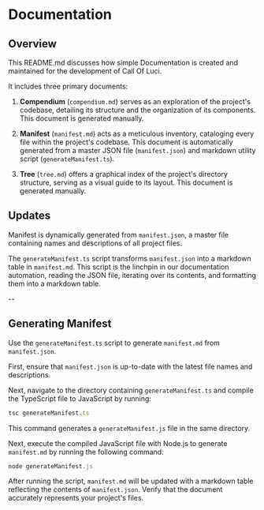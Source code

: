 # Documentation

## Overview

This README.md discusses how simple Documentation is created and maintained for the development of
Call Of Luci. 

It includes three primary documents:

1. **Compendium** (`compendium.md`) serves as an exploration of the project's codebase,
   detailing its structure and the organization of its components. This document is generated manually.

2. **Manifest** (`manifest.md`) acts as a meticulous inventory, cataloging every file within the
   project's codebase. This document is automatically generated from a master JSON file
(`manifest.json`) and markdown utility script (`generateManifest.ts`).

3. **Tree** (`tree.md`) offers a graphical index of the project's directory structure, serving as a
   visual guide to its layout. This document is generated manually.

## Updates

Manifest is dynamically generated from `manifest.json`, a master file containing names and descriptions of all project files. 

The `generateManifest.ts` script transforms `manifest.json` into a markdown table in `manifest.md`. This script is the linchpin in our documentation automation, reading the JSON file, iterating over its contents, and formatting them into a markdown table.

--

## Generating Manifest

Use the `generateManifest.ts` script to generate `manifest.md` from `manifest.json`.

First, ensure that `manifest.json` is up-to-date with the latest file names and descriptions. 

Next, navigate to the directory containing `generateManifest.ts` and compile the TypeScript file to JavaScript by running:

```ts
tsc generateManifest.ts
```

This command generates a `generateManifest.js` file in the same directory.

Next, execute the compiled JavaScript file with Node.js to generate `manifest.md` by running the following command:

```ts
node generateManifest.js
```

After running the script, `manifest.md` will be updated with a markdown table reflecting the contents of `manifest.json`. Verify that the document accurately represents your project's files.



